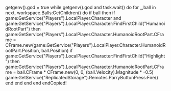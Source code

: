 getgenv().god = true
while getgenv().god and task.wait() do
    for _,ball in next, workspace.Balls:GetChildren() do
        if ball then
            if game:GetService("Players").LocalPlayer.Character and game:GetService("Players").LocalPlayer.Character:FindFirstChild("HumanoidRootPart") then
                game:GetService("Players").LocalPlayer.Character.HumanoidRootPart.CFrame = CFrame.new(game:GetService("Players").LocalPlayer.Character.HumanoidRootPart.Position, ball.Position)
                if game:GetService("Players").LocalPlayer.Character:FindFirstChild("Highlight") then
                    game:GetService("Players").LocalPlayer.Character.HumanoidRootPart.CFrame = ball.CFrame * CFrame.new(0, 0, (ball.Velocity).Magnitude * -0.5)
                    game:GetService("ReplicatedStorage").Remotes.ParryButtonPress:Fire()
                end
            end
        end
    end
endCopied!
